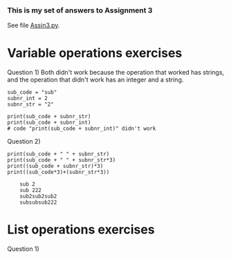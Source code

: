 ### This is my set of answers to Assignment 3

See file [Assin3.py](https://github.com/kp272/Computer-Programming-for-Psychology/edit/main/Assignment3/Assin3.py).

# Variable operations exercises

Question 1) Both didn't work because the operation that worked has strings, and the operation that didn't work has an integer and a string. 
```
sub_code = "sub"
subnr_int = 2
subnr_str = "2"

print(sub_code + subnr_str)
print(sub_code + subnr_int)
# code "print(sub_code + subnr_int)" didn't work
```
Question 2) 
```
print(sub_code + " " + subnr_str)
print(sub_code + " " + subnr_str*3) 
print((sub_code + subnr_str)*3)
print((sub_code*3)+(subnr_str*3))

    sub 2
    sub 222
    sub2sub2sub2
    subsubsub222
```

# List operations exercises

Question 1) 
